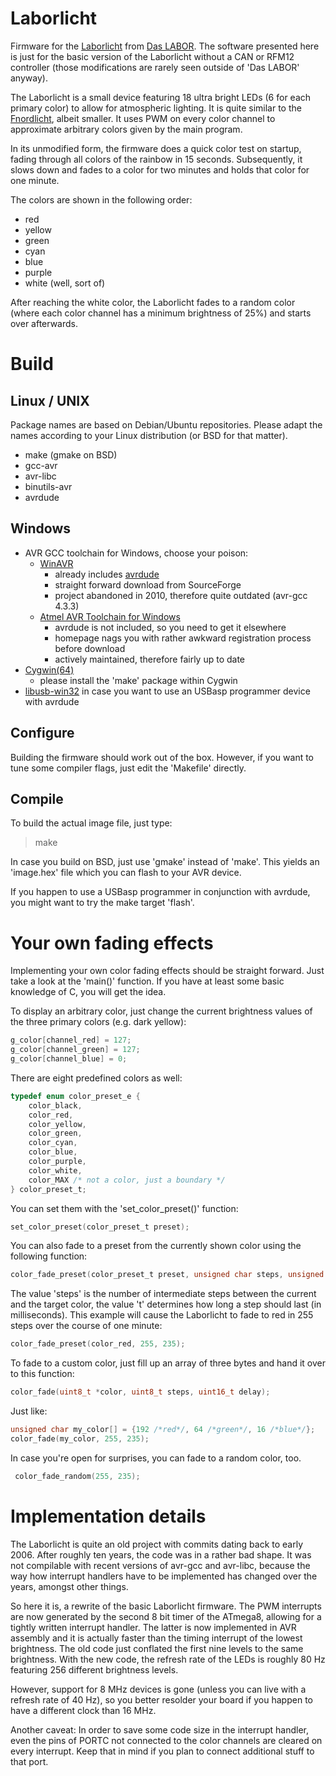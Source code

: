 Laborlicht
==========

Firmware for the [Laborlicht](https://www.das-labor.org/wiki/Labor_Licht) from
[Das LABOR](https://das-labor.org). The software presented here is just for the
basic version of the Laborlicht without a CAN or RFM12 controller (those
modifications are rarely seen outside of 'Das LABOR' anyway).

The Laborlicht is a small device featuring 18 ultra bright LEDs (6 for each
primary color) to allow for atmospheric lighting. It is quite similar to the
[Fnordlicht](http://www.lochraster.org/fnordlicht/), albeit smaller. It uses PWM
on every color channel to approximate arbitrary colors given by the main
program.

In its unmodified form, the firmware does a quick color test on startup, fading
through all colors of the rainbow in 15 seconds. Subsequently, it slows down
and fades to a color for two minutes and holds that color for one minute.

The colors are shown in the following order:

* red
* yellow
* green
* cyan
* blue
* purple
* white (well, sort of)

After reaching the white color, the Laborlicht fades to a random color (where
each color channel has a minimum brightness of 25%) and starts over afterwards.


Build
=====

Linux / UNIX
------------

Package names are based on Debian/Ubuntu repositories. Please adapt the names
according to your Linux distribution (or BSD for that matter).

* make (gmake on BSD)
* gcc-avr
* avr-libc
* binutils-avr
* avrdude

Windows
-------
* AVR GCC toolchain for Windows, choose your poison:
  * [WinAVR](http://winavr.sourceforge.net)
    * already includes [avrdude](http://www.nongnu.org/avrdude/)
    * straight forward download from SourceForge
    * project abandoned in 2010, therefore quite outdated (avr-gcc 4.3.3)
  * [Atmel AVR Toolchain for Windows](http://www.atmel.com/tools/atmelavrtoolchainforwindows.aspx)
    * avrdude is not included, so you need to get it elsewhere
    * homepage nags you with rather awkward registration process before download
    * actively maintained, therefore fairly up to date
* [Cygwin(64)](http://www.cygwin.com/)
  * please install the 'make' package within Cygwin
* [libusb-win32](http://sourceforge.net/apps/trac/libusb-win32/wiki) in case you
  want to use an USBasp programmer device with avrdude

Configure
---------

Building the firmware should work out of the box. However, if you want to tune
some compiler flags, just edit the 'Makefile' directly.

Compile
-------

To build the actual image file, just type:
 > make 

In case you build on BSD, just use 'gmake' instead of 'make'. This yields an
'image.hex' file which you can flash to your AVR device.

If you happen to use a USBasp programmer in conjunction with avrdude, you might
want to try the make target 'flash'.

Your own fading effects
=======================

Implementing your own color fading effects should be straight forward. Just take
a look at the 'main()' function. If you have at least some basic knowledge of C,
you will get the idea.

To display an arbitrary color, just change the current brightness values of the
three primary colors (e.g. dark yellow):

```C
g_color[channel_red] = 127;
g_color[channel_green] = 127;
g_color[channel_blue] = 0;
```

There are eight predefined colors as well:
```C
typedef enum color_preset_e {
    color_black,
    color_red,
    color_yellow,
    color_green,
    color_cyan,
    color_blue,
    color_purple,
    color_white,
    color_MAX /* not a color, just a boundary */
} color_preset_t;
```

You can set them with the 'set_color_preset()' function:
```C
set_color_preset(color_preset_t preset);
```

You can also fade to a preset from the currently shown color using the following
function:
```C
color_fade_preset(color_preset_t preset, unsigned char steps, unsigned int t);
```
The value 'steps' is the number of intermediate steps between the current and
the target color, the value 't' determines how long a step should last (in
milliseconds). This example will cause the Laborlicht to fade to red in 255
steps over the course of one minute:
```C
color_fade_preset(color_red, 255, 235);
```

To fade to a custom color, just fill up an array of three bytes and hand it over
to this function:
```C
color_fade(uint8_t *color, uint8_t steps, uint16_t delay);
```
Just like:
```C
unsigned char my_color[] = {192 /*red*/, 64 /*green*/, 16 /*blue*/};
color_fade(my_color, 255, 235);
```

In case you're open for surprises, you can fade to a random color, too.
```C
 color_fade_random(255, 235);
```

Implementation details
======================

The Laborlicht is quite an old project with commits dating back to early 2006.
After roughly ten years, the code was in a rather bad shape. It was not
compilable with recent versions of avr-gcc and avr-libc, because the way how
interrupt handlers have to be implemented has changed over the years, amongst
other things.

So here it is, a rewrite of the basic Laborlicht firmware. The PWM interrupts
are now generated by the second 8 bit timer of the ATmega8, allowing for a
tightly written interrupt handler. The latter is now implemented in AVR assembly
and it is actually faster than the timing interrupt of the lowest brightness.
The old code just conflated the first nine levels to the same brightness. With
the new code, the refresh rate of the LEDs is roughly 80 Hz featuring 256
different brightness levels.

However, support for 8 MHz devices is gone (unless you can live with a refresh
rate of 40 Hz), so you better resolder your board if you happen to have a
different clock than 16 MHz.

Another caveat: In order to save some code size in the interrupt handler, even
the pins of PORTC not connected to the color channels are cleared on every
interrupt. Keep that in mind if you plan to connect additional stuff to that
port.

